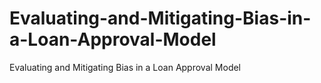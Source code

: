 # Evaluating-and-Mitigating-Bias-in-a-Loan-Approval-Model
Evaluating and Mitigating Bias in a Loan Approval Model 

